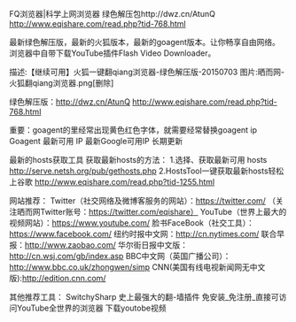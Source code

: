 FQ浏览器|科学上网浏览器
绿色解压包http://dwz.cn/AtunQ
http://www.eqishare.com/read.php?tid-768.html

最新绿色解压版，最新的火狐版本，最新的goagent版本。让你畅享自由网络。
浏览器中自带下载YouTube插件Flash Video Downloader。


描述:【继续可用】火狐一键翻qiang浏览器-绿色解压版-20150703
图片:晒而网-火狐翻qiang浏览器.png[删除]



绿色解压版：http://dwz.cn/AtunQ
http://www.eqishare.com/read.php?tid-768.html

重要：goagent的里经常出现黄色红色字体，就需要经常替换goagent ip
Goagent 最新可用 IP 最新Google可用IP 长期更新 

最新的hosts获取工具
获取最新hosts的方法：
1.选择、获取最新可用 hosts  http://serve.netsh.org/pub/gethosts.php
2.HostsTool一键获取最新hosts轻松上谷歌 http://www.eqishare.com/read.php?tid-1255.html

网站推荐：
Twitter（社交网络及微博客服务的网站）：https://twitter.com/  （关注晒而网Twitter账号：https://twitter.com/eqishare）
YouTube（世界上最大的视频网站）：https://www.youtube.com/
脸书FaceBook（社交工具）：https://www.facebook.com/
纽约时报中文网：http://cn.nytimes.com/
联合早报：http://www.zaobao.com/
华尔街日报中文版：http://cn.wsj.com/gb/index.asp
BBC中文网（英国广播公司）：http://www.bbc.co.uk/zhongwen/simp
CNN(美国有线电视新闻网无中文版):http://edition.cnn.com/ 

其他推荐工具：
SwitchySharp 史上最强大的翻-墙插件 
免安装_免注册_直接可访问YouTube全世界的浏览器 
下载youtobe视频 
